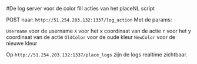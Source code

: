 #De log server voor de color fill acties van het placeNL script

POST naar:
`http://51.254.203.132:1337/log_action`
Met de params:

`Username` voor de username
`X` voor het x coordinaat van de actie
`Y` voor het y coordinaat van de actie
`OldColor` voor de oude kleur
`NewColor` voor de nieuwe kleur

Op `http://51.254.203.132:1337/place_logs` zijn de logs realtime zichtbaar.